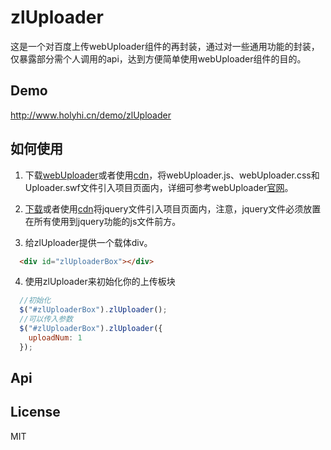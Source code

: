 zlUploader
=
这是一个对百度上传webUploader组件的再封装，通过对一些通用功能的封装，仅暴露部分需个人调用的api，达到方便简单使用webUploader组件的目的。

Demo
--
http://www.holyhi.cn/demo/zlUploader

如何使用
--
1. 下载[webUploader](http://fex.baidu.com/webuploader/)或者使用[cdn](http://www.bootcdn.cn/webuploader/)，将webUploader.js、webUploader.css和Uploader.swf文件引入项目页面内，详细可参考webUploader[官网](http://fex.baidu.com/webuploader/getting-started.html)。

2. [下载](http://jquery.com/download/)或者使用[cdn](http://www.bootcdn.cn/jquery/)将jquery文件引入项目页面内，注意，jquery文件必须放置在所有使用到jquery功能的js文件前方。

3. 给zlUploader提供一个载体div。
```html
  <div id="zlUploaderBox"></div>
```
4. 使用zlUploader来初始化你的上传板块
```javascript
  //初始化
  $("#zlUploaderBox").zlUploader();
  //可以传入参数
  $("#zlUploaderBox").zlUploader({
    uploadNum: 1
  });
```

Api
--

License
--
MIT



